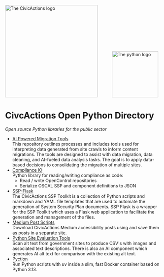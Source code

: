 <img width="300" alt="The CivicActions logo" src="https://github.com/user-attachments/assets/eb08f270-7d86-45a6-b7c7-b3ce0b79faf4" />
&nbsp;&nbsp;&nbsp;&nbsp;&nbsp;&nbsp;&nbsp;&nbsp;&nbsp;&nbsp;
<img width="150" alt="The python logo" src="https://github.com/user-attachments/assets/d40a934d-b3f5-4a1b-ab12-37bc29d85834" />

# CivcActions Open Python Directory
_Open source Python libraries for the public sector_

* [AI Powered Migration Tools](https://github.com/CivicActions/ai-crawl-analysis)  
This repository outlines processes and includes tools used for interpreting data generated from site crawls to inform content migrations. The tools are designed to assist with data migration, data cleaning, and AI-fueled data analysis tasks. The goal is to apply data-based decisions to consolidating the migration of multiple sites.
* [Compliance IO](https://github.com/CivicActions/compliance-io)  
Python library for reading/writing compliance as code:
  * Read / write OpenControl repositories
  * Serialize OSCAL SSP and component definitions to JSON
* [SSP-Flask](https://github.com/CivicActions/SSP-Flask)  
The CivicActions SSP Toolkit is a collection of Python scripts and markdown and YAML file templates that are used to automate the generation of System Security Plan documents. SSP Flask is a wrapper for the SSP Toolkit which uses a Flask web application to facilitate the generation and management of the files.
* [Medium Post Scripts](https://github.com/CivicActions/accessibility/tree/main/medium-posts-script)  
Download CivicActions Medium accessibility posts using and save them as posts in a separate site.
* [Python Site Evaluation Tools](https://github.com/CivicActions/site-evaluation-tools/tree/main/python)  
Scan alt text from government sites to produce CSV's with images and associated text descriptions. There is also an AI component which generates AI alt text for comparison with the existing alt text.
* [Pyction](https://github.com/CivicActions/pyction)  
Run Python scripts with uv inside a slim, fast Docker container based on Python 3.13.



